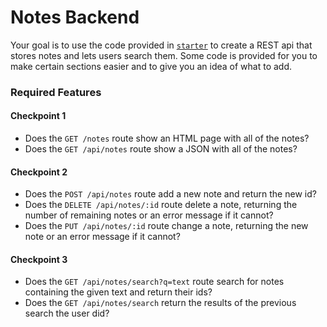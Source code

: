 # Notes Backend

Your goal is to use the code provided in [`starter`](starter) to create a REST api that stores notes and lets users search them.
Some code is provided for you to make certain sections easier and to give you an idea of what
to add.

### Required Features

#### Checkpoint 1

* Does the `GET /notes` route show an HTML page with all of the notes?
* Does the `GET /api/notes` route show a JSON with all of the notes?

#### Checkpoint 2

* Does the `POST /api/notes` route add a new note and return the new id?
* Does the `DELETE /api/notes/:id` route delete a note, returning the number of remaining notes or an error message if it cannot?
* Does the `PUT /api/notes/:id` route change a note, returning the new note or an error message if it cannot?


#### Checkpoint 3

* Does the `GET /api/notes/search?q=text` route search for notes containing the given text and return their ids?
* Does the `GET /api/notes/search` return the results of the previous search the user did?
